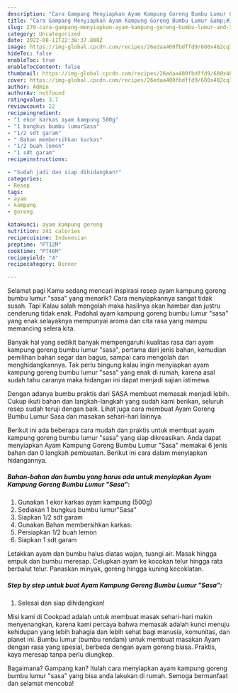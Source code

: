 ```yaml
---
description: "Cara Gampang Menyiapkan Ayam Kampung Goreng Bumbu Lumur &amp;#34;Sasa&amp;#34; yang Enak"
title: "Cara Gampang Menyiapkan Ayam Kampung Goreng Bumbu Lumur &amp;#34;Sasa&amp;#34; yang Enak"
slug: 270-cara-gampang-menyiapkan-ayam-kampung-goreng-bumbu-lumur-and-34-sasa-and-34-yang-enak
category: Uncategorized
date: 2022-08-11T22:38:37.808Z
image: https://img-global.cpcdn.com/recipes/26edaa400fbdffd9/680x482cq70/ayam-kampung-goreng-bumbu-lumur-sasa-foto-resep-utama.jpg
hideToc: false
enableToc: true
enableTocContent: false
thumbnail: https://img-global.cpcdn.com/recipes/26edaa400fbdffd9/680x482cq70/ayam-kampung-goreng-bumbu-lumur-sasa-foto-resep-utama.jpg
cover: https://img-global.cpcdn.com/recipes/26edaa400fbdffd9/680x482cq70/ayam-kampung-goreng-bumbu-lumur-sasa-foto-resep-utama.jpg
author: Admin
authorAv: notfound
ratingvalue: 3.7
reviewcount: 22
recipeingredient:
- "1 ekor karkas ayam kampung 500g"
- "1 bungkus bumbu lumurSasa"
- "1/2 sdt garam"
- " Bahan membersihkan karkas"
- "1/2 buah lemon"
- "1 sdt garam"
recipeinstructions:

- "Sudah jadi dan siap dihidangkan!"
categories:
- Resep
tags:
- ayam
- kampung
- goreng

katakunci: ayam kampung goreng 
nutrition: 241 calories
recipecuisine: Indonesian
preptime: "PT12M"
cooktime: "PT46M"
recipeyield: "4"
recipecategory: Dinner

---
```



Selamat pagi Kamu sedang mencari inspirasi resep ayam kampung goreng bumbu lumur &#34;sasa&#34; yang menarik? Cara menyiapkannya sangat tidak susah. Tapi Kalau salah mengolah maka hasilnya akan hambar dan justru cenderung tidak enak. Padahal ayam kampung goreng bumbu lumur &#34;sasa&#34; yang enak selayaknya mempunyai aroma dan cita rasa yang mampu memancing selera kita.


Banyak hal yang sedikit banyak mempengaruhi kualitas rasa dari ayam kampung goreng bumbu lumur &#34;sasa&#34;, pertama dari jenis bahan, kemudian pemilihan bahan segar dan bagus, sampai cara mengolah dan menghidangkannya. Tak perlu bingung kalau ingin menyiapkan ayam kampung goreng bumbu lumur &#34;sasa&#34; yang enak di rumah, karena asal sudah tahu caranya maka hidangan ini dapat menjadi sajian istimewa.

Dengan adanya bumbu praktis dari SASA membuat memasak menjadi lebih. Cukup ikuti bahan dan langkah-langkah yang sudah kami berikan, seluruh resep sudah teruji dengan baik. Lihat juga cara membuat Ayam Goreng Bumbu Lumur Sasa dan masakan sehari-hari lainnya.


Berikut ini ada beberapa cara mudah dan praktis untuk membuat ayam kampung goreng bumbu lumur &#34;sasa&#34; yang siap dikreasikan. Anda dapat menyiapkan Ayam Kampung Goreng Bumbu Lumur &#34;Sasa&#34; memakai 6 jenis bahan dan 0 langkah pembuatan. Berikut ini cara dalam menyiapkan hidangannya.

<!--inarticleads1-->

##### Bahan-bahan dan bumbu yang harus ada untuk menyiapkan Ayam Kampung Goreng Bumbu Lumur &#34;Sasa&#34;:

1. Gunakan 1 ekor karkas ayam kampung (500g)
1. Sediakan 1 bungkus bumbu lumur&#34;Sasa&#34;
1. Siapkan 1/2 sdt garam
1. Gunakan  Bahan membersihkan karkas:
1. Persiapkan 1/2 buah lemon
1. Siapkan 1 sdt garam


Letakkan ayam dan bumbu halus diatas wajan, tuangi air. Masak hingga empuk dan bumbu meresap. Celupkan ayam ke kocokan telur hingga rata berbalut telur. Panaskan minyak, goreng hingga kuning kecoklatan. 

<!--inarticleads2-->

##### Step by step untuk buat Ayam Kampung Goreng Bumbu Lumur &#34;Sasa&#34;:


1. Selesai dan siap dihidangkan!

Misi kami di Cookpad adalah untuk membuat masak sehari-hari makin menyenangkan, karena kami percaya bahwa memasak adalah kunci menuju kehidupan yang lebih bahagia dan lebih sehat bagi manusia, komunitas, dan planet ini. Bumbu lumur (bumbu rendam) untuk membuat masakan Ayam dengan rasa yang spesial, berbeda dengan ayam goreng biasa. Praktis, kaya meresap tanpa perlu diungkep. 

Bagaimana? Gampang kan? Itulah cara menyiapkan ayam kampung goreng bumbu lumur &#34;sasa&#34; yang bisa anda lakukan di rumah. Semoga bermanfaat dan selamat mencoba!

